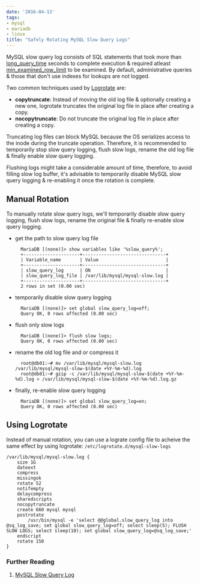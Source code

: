 ```yaml
---
date: '2016-04-13'
tags:
- mysql
- mariadb
- linux
title: "Safely Rotating MySQL Slow Query Logs"
---
```


MySQL slow query log consists of SQL statements that took more than [long_query_time](https://dev.mysql.com/doc/refman/5.6/en/server-system-variables.html#sysvar_long_query_time) seconds to complete execution & required atleast [min_examined_row_limit](https://dev.mysql.com/doc/refman/5.6/en/server-system-variables.html#sysvar_min_examined_row_limit) to be examined. By default, administrative queries & those that don't use indexes for lookups are not logged.
<!--more-->

Two common techniques used by [Logrotate](http://linux.die.net/man/8/logrotate) are:

- **copytruncate**: Instead of moving the old log file & optionally creating a new one, logrotate truncates the original log file in place after creating a copy.
- **nocopytruncate**: Do not truncate the original log file in place after creating a copy.

Truncating log files can block MySQL because the OS serializes access to the inode during the truncate operation. Therefore, it is recommended to temporarily stop slow query logging, flush slow logs, rename 
the old log file & finally enable slow query logging.

Flushing logs might take a considerable amount of time, therefore, to avoid filling slow log buffer, it's advisable to temporarily disable MySQL slow query logging & re-enabling it once the rotation is complete.


## Manual Rotation

To manually rotate slow query logs, we'll temporarily disable slow query logging, flush slow logs, rename the original file & finally re-enable slow query logging.

- get the path to slow query log file

        MariaDB [(none)]> show variables like '%slow_query%';
        +---------------------+-------------------------------+
        | Variable_name       | Value                         |
        +---------------------+-------------------------------+
        | slow_query_log      | ON                            |
        | slow_query_log_file | /var/lib/mysql/mysql-slow.log |
        +---------------------+-------------------------------+
        2 rows in set (0.00 sec)

- temporarily disable slow query logging

        MariaDB [(none)]> set global slow_query_log=off;
        Query OK, 0 rows affected (0.00 sec)

- flush only slow logs

        MariaDB [(none)]> flush slow logs;
        Query OK, 0 rows affected (0.00 sec)

- rename the old log file and or compress it

        root@db01:~# mv /var/lib/mysql/mysql-slow.log /var/lib/mysql/mysql-slow-$(date +%Y-%m-%d).log
        root@db01:~# gzip -c /var/lib/mysql/mysql-slow-$(date +%Y-%m-%d).log > /var/lib/mysql/mysql-slow-$(date +%Y-%m-%d).log.gz

- finally, re-enable slow query logging

        MariaDB [(none)]> set global slow_query_log=on;
        Query OK, 0 rows affected (0.00 sec)


## Using Logrotate

Instead of manual rotation, you can use a lograte config file to acheive the same effect by using logrotate: `/etc/logrotate.d/mysql-slow-logs`
```
/var/lib/mysql/mysql-slow.log {
    size 1G
    dateext
    compress
    missingok
    rotate 52
    notifempty
    delaycompress
    sharedscripts
    nocopytruncate
    create 660 mysql mysql
    postrotate
        /usr/bin/mysql -e 'select @@global.slow_query_log into @sq_log_save; set global slow_query_log=off; select sleep(5); FLUSH SLOW LOGS; select sleep(10); set global slow_query_log=@sq_log_save;'
    endscript
    rotate 150
}
```

### Further Reading

1. [MySQL Slow Query Log](https://dev.mysql.com/doc/refman/5.5/en/slow-query-log.html)

